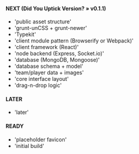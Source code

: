 #### NEXT (Did You Uptick Version? » v0.1.1)
- 'public asset structure'
- 'grunt-unCSS + grunt-newer'
- 'Typekit'
- 'client module pattern (Browserify or Webpack)'
- 'client framework (React)'
- 'node backend (Express, Socket.io)'
- 'database (MongoDB, Mongoose)'
- 'database schema + model'
- 'team/player data + images'
- 'core interface layout'
- 'drag-n-drop logic'


#### LATER
- 'later'


#### READY
- 'placeholder favicon'
- 'initial build'
